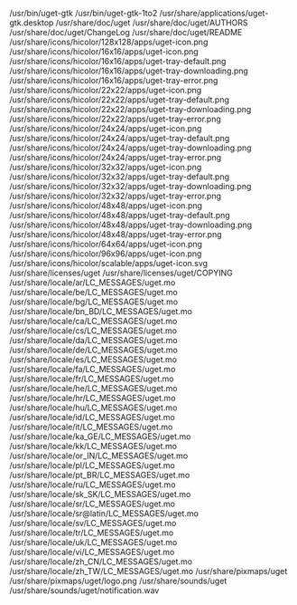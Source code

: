 /usr/bin/uget-gtk
/usr/bin/uget-gtk-1to2
/usr/share/applications/uget-gtk.desktop
/usr/share/doc/uget
/usr/share/doc/uget/AUTHORS
/usr/share/doc/uget/ChangeLog
/usr/share/doc/uget/README
/usr/share/icons/hicolor/128x128/apps/uget-icon.png
/usr/share/icons/hicolor/16x16/apps/uget-icon.png
/usr/share/icons/hicolor/16x16/apps/uget-tray-default.png
/usr/share/icons/hicolor/16x16/apps/uget-tray-downloading.png
/usr/share/icons/hicolor/16x16/apps/uget-tray-error.png
/usr/share/icons/hicolor/22x22/apps/uget-icon.png
/usr/share/icons/hicolor/22x22/apps/uget-tray-default.png
/usr/share/icons/hicolor/22x22/apps/uget-tray-downloading.png
/usr/share/icons/hicolor/22x22/apps/uget-tray-error.png
/usr/share/icons/hicolor/24x24/apps/uget-icon.png
/usr/share/icons/hicolor/24x24/apps/uget-tray-default.png
/usr/share/icons/hicolor/24x24/apps/uget-tray-downloading.png
/usr/share/icons/hicolor/24x24/apps/uget-tray-error.png
/usr/share/icons/hicolor/32x32/apps/uget-icon.png
/usr/share/icons/hicolor/32x32/apps/uget-tray-default.png
/usr/share/icons/hicolor/32x32/apps/uget-tray-downloading.png
/usr/share/icons/hicolor/32x32/apps/uget-tray-error.png
/usr/share/icons/hicolor/48x48/apps/uget-icon.png
/usr/share/icons/hicolor/48x48/apps/uget-tray-default.png
/usr/share/icons/hicolor/48x48/apps/uget-tray-downloading.png
/usr/share/icons/hicolor/48x48/apps/uget-tray-error.png
/usr/share/icons/hicolor/64x64/apps/uget-icon.png
/usr/share/icons/hicolor/96x96/apps/uget-icon.png
/usr/share/icons/hicolor/scalable/apps/uget-icon.svg
/usr/share/licenses/uget
/usr/share/licenses/uget/COPYING
/usr/share/locale/ar/LC_MESSAGES/uget.mo
/usr/share/locale/be/LC_MESSAGES/uget.mo
/usr/share/locale/bg/LC_MESSAGES/uget.mo
/usr/share/locale/bn_BD/LC_MESSAGES/uget.mo
/usr/share/locale/ca/LC_MESSAGES/uget.mo
/usr/share/locale/cs/LC_MESSAGES/uget.mo
/usr/share/locale/da/LC_MESSAGES/uget.mo
/usr/share/locale/de/LC_MESSAGES/uget.mo
/usr/share/locale/es/LC_MESSAGES/uget.mo
/usr/share/locale/fa/LC_MESSAGES/uget.mo
/usr/share/locale/fr/LC_MESSAGES/uget.mo
/usr/share/locale/he/LC_MESSAGES/uget.mo
/usr/share/locale/hr/LC_MESSAGES/uget.mo
/usr/share/locale/hu/LC_MESSAGES/uget.mo
/usr/share/locale/id/LC_MESSAGES/uget.mo
/usr/share/locale/it/LC_MESSAGES/uget.mo
/usr/share/locale/ka_GE/LC_MESSAGES/uget.mo
/usr/share/locale/kk/LC_MESSAGES/uget.mo
/usr/share/locale/or_IN/LC_MESSAGES/uget.mo
/usr/share/locale/pl/LC_MESSAGES/uget.mo
/usr/share/locale/pt_BR/LC_MESSAGES/uget.mo
/usr/share/locale/ru/LC_MESSAGES/uget.mo
/usr/share/locale/sk_SK/LC_MESSAGES/uget.mo
/usr/share/locale/sr/LC_MESSAGES/uget.mo
/usr/share/locale/sr@latin/LC_MESSAGES/uget.mo
/usr/share/locale/sv/LC_MESSAGES/uget.mo
/usr/share/locale/tr/LC_MESSAGES/uget.mo
/usr/share/locale/uk/LC_MESSAGES/uget.mo
/usr/share/locale/vi/LC_MESSAGES/uget.mo
/usr/share/locale/zh_CN/LC_MESSAGES/uget.mo
/usr/share/locale/zh_TW/LC_MESSAGES/uget.mo
/usr/share/pixmaps/uget
/usr/share/pixmaps/uget/logo.png
/usr/share/sounds/uget
/usr/share/sounds/uget/notification.wav
